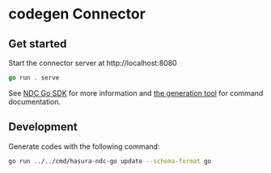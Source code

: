 # codegen Connector

## Get started

Start the connector server at http://localhost:8080

```go
go run . serve
```

See [NDC Go SDK](https://github.com/hasura/ndc-sdk-go) for more information and [the generation tool](https://github.com/hasura/ndc-sdk-go/tree/main/cmd/hasura-ndc-go) for command documentation.

## Development

Generate codes with the following command:

```sh
go run ../../cmd/hasura-ndc-go update --schema-format go
```
